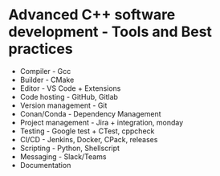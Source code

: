 # Advanced C++ software development - Tools and Best practices

- Compiler - Gcc
- Builder - CMake
- Editor - VS Code + Extensions
- Code hosting - GitHub, Gitlab
- Version management - Git
- Conan/Conda - Dependency Management 
- Project management - Jira + integration, monday
- Testing - Google test + CTest, cppcheck
- CI/CD - Jenkins, Docker, CPack, releases
- Scripting - Python, Shellscript
- Messaging - Slack/Teams
- Documentation